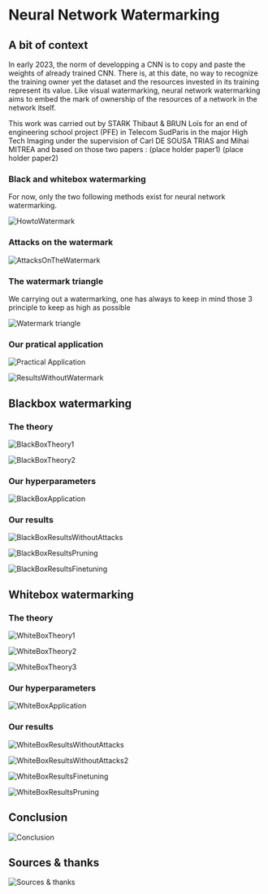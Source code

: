 # Neural Network Watermarking

## A bit of context 
In early 2023, the norm of developping a CNN is to copy and paste the weights of already trained CNN. There is, at this date, no way to recognize the training owner yet the dataset and the resources invested in its training represent its value.
Like visual watermarking, neural network watermarking aims to embed the mark of ownership of the resources of a network in the network itself.

This work was carried out by STARK Thibaut & BRUN Loïs for an end of engineering school project (PFE) in Telecom SudParis in the major High Tech Imaging under the supervision of Carl DE SOUSA TRIAS and Mihai MITREA and based on those two papers :
(place holder paper1)
(place holder paper2)

### Black and whitebox watermarking

For now, only the two following methods exist for neural network watermarking.

![HowtoWatermark](readme_images/6.PNG "HowtoWatermark")

### Attacks on the watermark

![AttacksOnTheWatermark](readme_images/15.PNG "AttacksOnTheWatermark")

### The watermark triangle
We carrying out a watermarking, one has always to keep in mind those 3 principle to keep as high as possible 

![Watermark triangle](readme_images/5.PNG "Watermark triangle")

### Our pratical application

![Practical Application](readme_images/12.PNG "Practical application")

![ResultsWithoutWatermark](readme_images/16.PNG "ResultsWithoutWatermark")

## Blackbox watermarking

### The theory

![BlackBoxTheory1](readme_images/7.PNG "BlackBoxTheory1")

![BlackBoxTheory2](readme_images/8.PNG "BlackBoxTheory2")

### Our hyperparameters

![BlackBoxApplication](readme_images/13.PNG "BlackBoxApplication")

### Our results

![BlackBoxResultsWithoutAttacks](readme_images/17.PNG "BlackBoxResultsWithoutAttacks")

![BlackBoxResultsPruning](readme_images/18.PNG "BlackBoxResultsPruning")

![BlackBoxResultsFinetuning](readme_images/19.PNG "BlackBoxResultsFinetuning")


## Whitebox watermarking

### The theory

![WhiteBoxTheory1](readme_images/9.PNG "WhiteBoxTheory1")

![WhiteBoxTheory2](readme_images/10.PNG "WhiteBoxTheory2")

![WhiteBoxTheory3](readme_images/11.PNG "WhiteBoxTheory3")


### Our hyperparameters

![WhiteBoxApplication](readme_images/14.PNG "WhiteBoxApplication")

### Our results

![WhiteBoxResultsWithoutAttacks](readme_images/20.PNG "WhiteBoxResultsWithoutAttacks")

![WhiteBoxResultsWithoutAttacks2](readme_images/21.PNG "WhiteBoxResultsWithoutAttacks2")

![WhiteBoxResultsFinetuning](readme_images/22.PNG "WhiteBoxResultsFinetuning")

![WhiteBoxResultsPruning](readme_images/23.PNG "WhiteBoxResultsPruning")

## Conclusion

![Conclusion](readme_images/24.PNG "Conclusion")

## Sources & thanks
![Sources & thanks](readme_images/26.PNG  "Sources & thanks")
